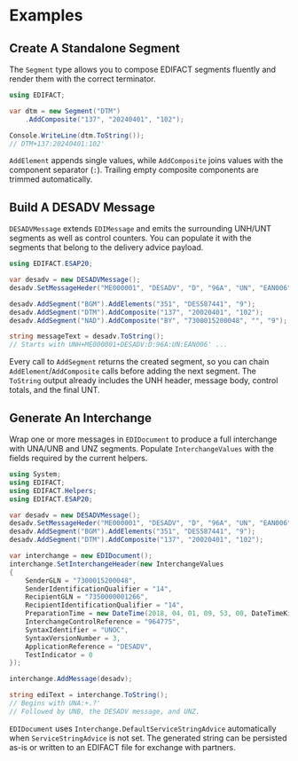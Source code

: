 # Examples

## Create A Standalone Segment
The `Segment` type allows you to compose EDIFACT segments fluently and render them with the correct terminator.

```csharp
using EDIFACT;

var dtm = new Segment("DTM")
    .AddComposite("137", "20240401", "102");

Console.WriteLine(dtm.ToString());
// DTM+137:20240401:102'
```

`AddElement` appends single values, while `AddComposite` joins values with the component separator (`:`). Trailing empty composite components are trimmed automatically.

## Build A DESADV Message
`DESADVMessage` extends `EDIMessage` and emits the surrounding UNH/UNT segments as well as control counters. You can populate it with the segments that belong to the delivery advice payload.

```csharp
using EDIFACT.ESAP20;

var desadv = new DESADVMessage();
desadv.SetMessageHeder("ME000001", "DESADV", "D", "96A", "UN", "EAN006");

desadv.AddSegment("BGM").AddElements("351", "DES587441", "9");
desadv.AddSegment("DTM").AddComposite("137", "20020401", "102");
desadv.AddSegment("NAD").AddComposite("BY", "7300015200048", "", "9");

string messageText = desadv.ToString();
// Starts with UNH+ME000001+DESADV:D:96A:UN:EAN006' ...
```

Every call to `AddSegment` returns the created segment, so you can chain `AddElement`/`AddComposite` calls before adding the next segment. The `ToString` output already includes the UNH header, message body, control totals, and the final UNT.

## Generate An Interchange
Wrap one or more messages in `EDIDocument` to produce a full interchange with UNA/UNB and UNZ segments. Populate `InterchangeValues` with the fields required by the current helpers.

```csharp
using System;
using EDIFACT;
using EDIFACT.Helpers;
using EDIFACT.ESAP20;

var desadv = new DESADVMessage();
desadv.SetMessageHeder("ME000001", "DESADV", "D", "96A", "UN", "EAN006");
desadv.AddSegment("BGM").AddElements("351", "DES587441", "9");
desadv.AddSegment("DTM").AddComposite("137", "20020401", "102");

var interchange = new EDIDocument();
interchange.SetInterchangeHeader(new InterchangeValues
{
    SenderGLN = "7300015200048",
    SenderIdentificationQualifier = "14",
    RecipientGLN = "7350000001266",
    RecipientIdentificationQualifier = "14",
    PreparationTime = new DateTime(2018, 04, 01, 09, 53, 00, DateTimeKind.Utc),
    InterchangeControlReference = "964775",
    SyntaxIdentifier = "UNOC",
    SyntaxVersionNumber = 3,
    ApplicationReference = "DESADV",
    TestIndicator = 0
});

interchange.AddMessage(desadv);

string ediText = interchange.ToString();
// Begins with UNA:+.?'
// Followed by UNB, the DESADV message, and UNZ.
```

`EDIDocument` uses `Interchange.DefaultServiceStringAdvice` automatically when `ServiceStringAdvice` is not set. The generated string can be persisted as-is or written to an EDIFACT file for exchange with partners.

